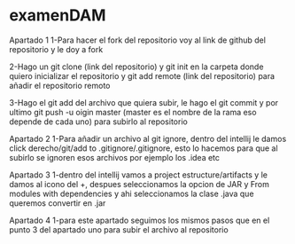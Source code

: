 # examenDAM
Apartado 1
1-Para hacer el fork del repositorio voy al link de github del repositorio y le doy a fork

2-Hago un git clone (link del repositorio) y git init en la carpeta donde quiero inicializar el repositorio y git add remote (link del repositorio) para añadir el repositorio remoto

3-Hago el git add del archivo que quiera subir, le hago el git commit y por ultimo git push -u oigin master (master es el nombre de la rama eso depende de cada uno) para subirlo al repositorio

Apartado 2
1-Para añadir un archivo al git ignore, dentro del intellij le damos click derecho/git/add to .gitignore/.gitignore, esto lo hacemos para que al subirlo se ignoren esos archivos por ejemplo los .idea etc

Apartado 3
1-dentro del intellij vamos a project estructure/artifacts y le damos al icono del +, despues seleccionamos la opcion de JAR y From modules with dependencies y ahi seleccionamos la clase .java que queremos convertir en .jar

Apartado 4
1-para este apartado seguimos los mismos pasos que en el punto 3 del apartado uno para subir el archivo al repositorio
